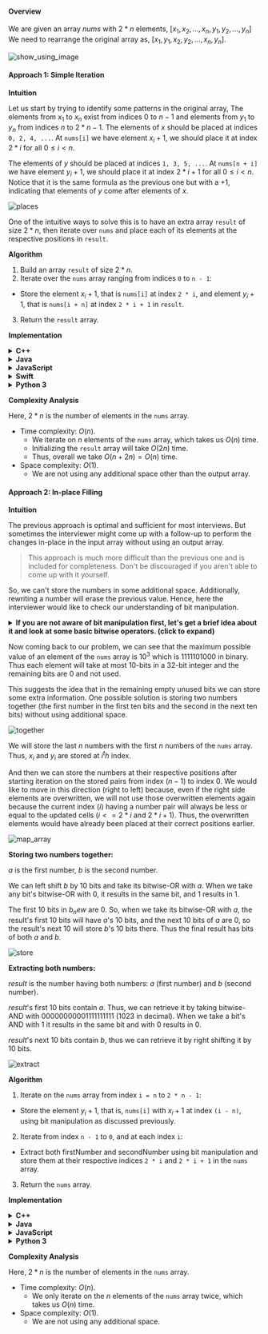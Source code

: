 #### Overview

We are given an array $nums$ with $2*n$ elements, $[x_1, x_2, ... , x_n, y_1, y_2, ... , y_n]$
We need to rearrange the original array as, $[x_1, y_1, x_2, y_2, ... , x_n, y_n]$.

![show_using_image](slide1.png)

#### Approach 1: Simple Iteration

**Intuition**

Let us start by trying to identify some patterns in the original array, The elements from $x_1$ to $x_n$ exist from indices $0$ to $n−1$ and elements from $y_1$ to $y_n$ from indices $n$ to $2*n−1$. The elements of $x$ should be placed at indices `0, 2, 4, ...`. At `nums[i]` we have element $x_i+1$, we should place it at index $2*i$ for all $0≤i<n$.

The elements of $y$ should be placed at indices `1, 3, 5, ...`. At `nums[n + i]` we have element $y_i+1$, we should place it at index $2*i+1$ for all $0≤i<n$. Notice that it is the same formula as the previous one but with a $+1$, indicating that elements of $y$ come after elements of $x$.

![places](slide2.png)

One of the intuitive ways to solve this is to have an extra array `result` of size $2*n$, then iterate over `nums` and place each of its elements at the respective positions in `result`.

**Algorithm**

1. Build an array `result` of size $2*n$.
2. Iterate over the `nums` array ranging from indices `0` to `n - 1`:
  - Store the element $x_i+1$, that is `nums[i]` at index `2 * i`, and element $y_i+1$, that is `nums[i + n]` at index `2 * i + 1` in `result`.
3. Return the `result` array.

**Implementation**

<details>
  <summary><b>C++</b></summary>

``` c++
class Solution {
public:
    vector<int> shuffle(vector<int>& nums, int n) {
        vector<int> result(2 * n);
        for (int i = 0; i < n; ++i) {
            result[2 * i] = nums[i];
            result[2 * i + 1] = nums[n + i];
        }
        return result;
    }
};
```
</details>
<details>
  <summary><b>Java</b></summary>

``` java
class Solution {
    public int[] shuffle(int[] nums, int n) {
        int[] result = new int[2 * n];
        for (int i = 0; i < n; ++i) {
            result[2 * i] = nums[i];
            result[2 * i + 1] = nums[n + i];
        }
        return result;
    }
}
```
</details>
<details>
  <summary><b>JavaScript</b></summary>

``` js
var shuffle = function(nums, n) {
    let result = Array(2 * n);
    for (let i = 0; i < n; ++i) {
        result[2 * i] = nums[i];
        result[2 * i + 1] = nums[n + i];
    }
    return result;
};
```
</details>
<details>
  <summary><b>Swift</b></summary>

``` swift
class Solution {
    func shuffle(_ nums: [Int], _ n: Int) -> [Int] {
        var result = Array(repeating: 0, count: 2 * n)
        for i in 0..<n {
            result[2 * i] = nums[i]
            result[2 * i + 1] = nums[n + i]
        }
        return result
    }
}
```
</details>
<details>
  <summary><b>Python 3</b></summary>

``` python
class Solution:
    def shuffle(self, nums: List[int], n: int) -> List[int]:
        result = [0] * (2 * n)
        for i in range(n):
            result[2 * i] = nums[i]
            result[2 * i + 1] = nums[n + i]
        return result
```
</details>

**Complexity Analysis**

Here, $2*n$ is the number of elements in the `nums` array.

- Time complexity: $O(n)$.
  - We iterate on $n$ elements of the `nums` array, which takes us $O(n)$ time.
  - Initializing the `result` array will take $O(2n)$ time.
  - Thus, overall we take $O(n+2n)=O(n)$ time.
- Space complexity: $O(1)$.
  - We are not using any additional space other than the output array.

#### Approach 2: In-place Filling

**Intuition**

The previous approach is optimal and sufficient for most interviews. But sometimes the interviewer might come up with a follow-up to perform the changes in-place in the input array without using an output array.

> This approach is much more difficult than the previous one and is included for completeness. Don't be discouraged if you aren't able to come up with it yourself.

So, we can't store the numbers in some additional space. Additionally, rewriting a number will erase the previous value. Hence, here the interviewer would like to check our understanding of bit manipulation.

<details>
  <summary><b>If you are not aware of bit manipulation first, let's get a brief idea about it and look at some basic bitwise operators. (click to expand)</b></summary>

Bit manipulation is the act of manipulating bits, like changing bits of an integer.
At the heart of bit manipulation are the bit-wise operators:

**NOT (~):** Bitwise NOT is a unary operator that flips the bits of the number i.e., if the current bit is $0$, it will change it to $1$ and vice versa.

<pre>
N = <span style = "color: rgb(181, 206, 168)">5</span> = <span style = "color: rgb(181, 206, 168)">101</span> (<span style = "color: rgb(86, 156, 214)">in binary</span>)
~N = ~(<span style = "color: rgb(181, 206, 168)">101</span>) = <span style = "color: rgb(181, 206, 168)"> 010 </span> = <span style = "color: rgb(181, 206, 168)">2</span> (<span style = "color: rgb(86, 156, 214)">in decimal</span>)
</pre>

**AND (&):** In bitwise AND if both bits in the compared position of the bit patterns are $1$, the bit in the resulting bit pattern is $1$, otherwise $0$.

<pre>
A = <span style = "color: rgb(181, 206, 168)">5</span> = <span style = "color: rgb(181, 206, 168)">101</span> (<span style = "color: rgb(86, 156, 214)">in binary</span>) 
B = <span style = "color: rgb(181, 206, 168)">1</span> = <span style = "color: rgb(181, 206, 168)"> 001 </span> (<span style = "color: rgb(86, 156, 214)">in binary</span>) 
A & B = <span style = "color: rgb(181, 206, 168)">101</span> & <span style = "color: rgb(181, 206, 168)"> 001 </span> = <span style = "color: rgb(181, 206, 168)"> 001 </span> = <span style = "color: rgb(181, 206, 168)">1</span> (<span style = "color: rgb(86, 156, 214)">in decimal</span>)
</pre>

**OR ( | ):** Bitwise OR is also similar to bitwise AND. If both bits in the compared position of the bit patterns are $0$, the bit in the resulting bit pattern is $0$, otherwise $1$.

<pre>
<span style = "color: rgb(156, 220, 254)">A</span> = <span style = "color: rgb(181, 206, 168)">5</span> = <span style = "color: rgb(181, 206, 168)">101</span> (<span style = "color: rgb(86, 156, 214)">in binary</span>) 
<span style = "color: rgb(156, 220, 254)">B</span> = <span style = "color: rgb(181, 206, 168)">1</span> = <span style = "color: rgb(181, 206, 168)"> 001 </span> (<span style = "color: rgb(86, 156, 214)">in binary</span>) 
<span style = "color: rgb(78, 201, 176)">A</span> | <span style = "color: rgb(78, 201, 176)">B</span> = <span style = "color: rgb(181, 206, 168)">101</span> | <span style = "color: rgb(181, 206, 168)"> 001 </span> = <span style = "color: rgb(181, 206, 168)">101</span> = <span style = "color: rgb(181, 206, 168)">5</span> (<span style = "color: rgb(86, 156, 214)">in decimal</span>)
</pre>

**XOR (^):** In bitwise XOR if both bits are $0$ or $1$, the result will be $0$, otherwise $1$.

<pre>
<span style = "color: rgb(156, 220, 254)">A</span> = <span style = "color: rgb(181, 206, 168)">5</span> = <span style = "color: rgb(181, 206, 168)">101</span> (<span style = "color: rgb(86, 156, 214)">in binary</span>) 
<span style = "color: rgb(156, 220, 254)">B</span> = <span style = "color: rgb(181, 206, 168)">1</span> = <span style = "color: rgb(181, 206, 168)"> 001 </span> (<span style = "color: rgb(86, 156, 214)">in binary</span>) 
<span style = "color: rgb(156, 220, 254)">A</span> ^ <span style = "color: rgb(156, 220, 254)">B</span> = <span style = "color: rgb(181, 206, 168)">101</span> ^ <span style = "color: rgb(181, 206, 168)"> 001 </span> = <span style = "color: rgb(181, 206, 168)"> 100 </span> = <span style = "color: rgb(181, 206, 168)">4</span> (<span style = "color: rgb(86, 156, 214)">in decimal</span>)
</pre>

**Left Shift (<<):** Left shift operator is a binary operator which shifts some number of bits to the left and appends $0$ at the end. One left shift is equivalent to multiplying the bit pattern with $2$.

<pre>
A = <span style = "color: rgb(181, 206, 168)">1</span> = <span style = "color: rgb(181, 206, 168)"> 001 </span> (<span style = "color: rgb(86, 156, 214)">in binary</span>) 
A << <span style = "color: rgb(181, 206, 168)">1</span> = <span style = "color: rgb(181, 206, 168)"> 001 </span> << <span style = "color: rgb(181, 206, 168)">1</span> = <span style = "color: rgb(181, 206, 168)"> 010 </span> = <span style = "color: rgb(181, 206, 168)">2</span> (<span style = "color: rgb(86, 156, 214)">in decimal</span>)
A << <span style = "color: rgb(181, 206, 168)">2</span> = <span style = "color: rgb(181, 206, 168)"> 001 </span> << <span style = "color: rgb(181, 206, 168)">2</span> = <span style = "color: rgb(181, 206, 168)"> 100 </span> = <span style = "color: rgb(181, 206, 168)">4</span> (<span style = "color: rgb(86, 156, 214)">in decimal</span>)

B = <span style = "color: rgb(181, 206, 168)">5</span> = <span style = "color: rgb(181, 206, 168)"> 00101 </span> (<span style = "color: rgb(86, 156, 214)">in binary</span>)
B << <span style = "color: rgb(181, 206, 168)">1</span> = <span style = "color: rgb(181, 206, 168)"> 00101 </span> << <span style = "color: rgb(181, 206, 168)">1</span> = <span style = "color: rgb(181, 206, 168)"> 01010 </span> = <span style = "color: rgb(181, 206, 168)"> 10 </span> (<span style = "color: rgb(86, 156, 214)">in decimal</span>)
B << <span style = "color: rgb(181, 206, 168)">2</span> = <span style = "color: rgb(181, 206, 168)"> 00101 </span> << <span style = "color: rgb(181, 206, 168)">2</span> = <span style = "color: rgb(181, 206, 168)"> 10100 </span> = <span style = "color: rgb(181, 206, 168)"> 20 </span> (<span style = "color: rgb(86, 156, 214)">in decimal</span>)
</pre>

**Right Shift (>>):** Right shift operator is a binary operator which shifts some number of bits to the right and appends $0$ at the left side. One right shift is equivalent to dividing the bit pattern with $2$.

<pre>
A = <span style = "color: rgb(181, 206, 168)">4</span> = <span style = "color: rgb(181, 206, 168)"> 100 </span> (<span style = "color: rgb(86, 156, 214)">in binary</span>) 
A >> <span style = "color: rgb(181, 206, 168)">1</span> = <span style = "color: rgb(181, 206, 168)"> 100 </span> >> <span style = "color: rgb(181, 206, 168)">1</span> = <span style = "color: rgb(181, 206, 168)"> 010 </span> = <span style = "color: rgb(181, 206, 168)">2</span> (<span style = "color: rgb(86, 156, 214)">in decimal</span>)
A >> <span style = "color: rgb(181, 206, 168)">2</span> = <span style = "color: rgb(181, 206, 168)"> 100 </span> >> <span style = "color: rgb(181, 206, 168)">2</span> = <span style = "color: rgb(181, 206, 168)"> 001 </span> = <span style = "color: rgb(181, 206, 168)">1</span> (<span style = "color: rgb(86, 156, 214)">in decimal</span>)
A >> <span style = "color: rgb(181, 206, 168)">3</span> = <span style = "color: rgb(181, 206, 168)"> 100 </span> >> <span style = "color: rgb(181, 206, 168)">3</span> = <span style = "color: rgb(181, 206, 168)"> 000 </span> = <span style = "color: rgb(181, 206, 168)">0</span> (<span style = "color: rgb(86, 156, 214)">in decimal</span>)
<br />
B = <span style = "color: rgb(181, 206, 168)">5</span> = <span style = "color: rgb(181, 206, 168)"> 00101 </span> (<span style = "color: rgb(86, 156, 214)">in binary</span>)
B >> <span style = "color: rgb(181, 206, 168)">1</span> = <span style = "color: rgb(181, 206, 168)"> 00101 </span> >> <span style = "color: rgb(181, 206, 168)">1</span> = <span style = "color: rgb(181, 206, 168)"> 00010 </span> = <span style = "color: rgb(181, 206, 168)">2</span> (<span style = "color: rgb(86, 156, 214)">in decimal</span>)
</pre>
</details>

Now coming back to our problem, we can see that the maximum possible value of an element of the `nums` array is $10^3$ which is $1111101000$ in binary.
Thus each element will take at most $10$-bits in a $32$-bit integer and the remaining bits are $0$ and not used.

This suggests the idea that in the remaining empty unused bits we can store some extra information. One possible solution is storing two numbers together (the first number in the first ten bits and the second in the next ten bits) without using additional space.

![together](slide3.png)

We will store the last $n$ numbers with the first $n$ numbers of the `nums` array. Thus, $x_i$ and $y_i$ are stored at $i^th$ index.

And then we can store the numbers at their respective positions after starting iteration on the stored pairs from index $(n−1)$ to index $0$.
We would like to move in this direction (right to left) because, even if the right side elements are overwritten, we will not use those overwritten elements again because the current index ($i$) having a number pair will always be less or equal to the updated cells ($i<=2*i$ and $2*i+1$).
Thus, the overwritten elements would have already been placed at their correct positions earlier.

![map_array](slide4.png)

**Storing two numbers together:**

$a$ is the first number, $b$ is the second number.

We can left shift $b$ by $10$ bits and take its bitwise-OR with $a$.
When we take any bit's bitwise-OR with $0$, it results in the same bit, and $1$ results in $1$.

The first $10$ bits in $b_new$ are $0$. So, when we take its bitwise-OR with $a$, the result's first $10$ bits will have $a$'s $10$ bits, and the next $10$ bits of $a$ are $0$, so the result's next $10$ will store $b$'s $10$ bits there.
Thus the final result has bits of both $a$ and $b$.

![store](slide5.png)

**Extracting both numbers:**

$result$ is the number having both numbers: $a$ (first number) and $b$ (second number).

$result$'s first $10$ bits contain $a$. Thus, we can retrieve it by taking bitwise-AND with $0000000000 1111111111$ ($1023$ in decimal).
When we take a bit's AND with $1$ it results in the same bit and with $0$ results in $0$.

$result$'s next $10$ bits contain $b$, thus we can retrieve it by right shifting it by $10$ bits.

![extract](slide6.png)

**Algorithm**

1. Iterate on the `nums` array from index `i = n` to `2 * n - 1`:
  - Store the element $y_i+1$, that is, `nums[i]` with $x_i+1$ at index `(i - n)`, using bit manipulation as discussed previously.
2. Iterate from index `n - 1` to `0`, and at each index `i`:
  - Extract both firstNumber and secondNumber using bit manipulation and store them at their respective indices `2 * i` and `2 * i + 1` in the `nums` array.
3. Return the `nums` array.

**Implementation**

<details>
  <summary><b>C++</b></summary>

``` c++
class Solution {
public:
    vector<int> shuffle(vector<int>& nums, int n) {
        // Store each y(i) with respective x(i).
        for (int i = n; i < 2 * n; ++i) {
            int secondNum = nums[i] << 10;
            nums[i - n] |= secondNum;
        }

        // '0000000000 1111111111' in decimal.
        int allOnes = pow(2, 10) - 1;

        // We will start putting all numbers from the end, 
        // as they are empty places.
        for (int i = n - 1; i >= 0; --i) {
            // Fetch both the numbers from the current index.
            int secondNum = nums[i] >> 10;
            int firstNum = nums[i] & allOnes;
            nums[2 * i + 1] = secondNum;
            nums[2 * i] = firstNum;
        }
        return nums;
    }
};
```
</details>
<details>
  <summary><b>Java</b></summary>

``` java
class Solution {
    public int[] shuffle(int[] nums, int n) {
        // Store each y(i) with respective x(i).
        for (int i = n; i < 2 * n; ++i) {
            int secondNum = nums[i] << 10;
            nums[i - n] |= secondNum;
        }

        // '0000000000 1111111111' in decimal.
        int allOnes = (int) Math.pow(2, 10) - 1;

        // We will start putting all numbers from the end, 
        // as they are empty places.
        for (int i = n - 1; i >= 0; --i) {
            // Fetch both the numbers from the current index.
            int secondNum = nums[i] >> 10;
            int firstNum = nums[i] & allOnes;
            nums[2 * i + 1] = secondNum;
            nums[2 * i] = firstNum;
        }
        return nums;
    }
}
```
</details>
<details>
  <summary><b>JavaScript</b></summary>

``` js
var shuffle = function(nums, n) {
    // Store each y(i) with respective x(i).
    for (let i = n; i < 2 * n; ++i) {
        let secondNum = nums[i] << 10;
        nums[i - n] |= secondNum;
    }

    // '0000000000 1111111111' in decimal.
    let allOnes = Number(Math.pow(2, 10)) - 1;

    // We will start putting all numbers from the end, 
    // as they are empty places.
    for (let i = n - 1; i >= 0; --i) {
        // Fetch both the numbers from the current index.
        let secondNum = nums[i] >> 10;
        let firstNum = nums[i] & allOnes;
        nums[2 * i + 1] = secondNum;
        nums[2 * i] = firstNum;
    }
    return nums;
};
```
</details>
<details>
  <summary><b>Python 3</b></summary>

``` python
class Solution:
    def shuffle(self, nums: List[int], n: int) -> List[int]:
        # Store each y(i) with respective x(i).
        for i in range(n, 2 * n):
            secondNum = nums[i] << 10
            nums[i - n] |= secondNum

        # '0000000000 1111111111' in decimal.
        allOnes = int(pow(2, 10)) - 1

        # We will start putting all numbers from the end, 
        # as they are empty places.
        for i in range(n - 1, -1, -1):
            # Fetch both the numbers from the current index.
            secondNum = nums[i] >> 10
            firstNum = nums[i] & allOnes
            nums[2 * i + 1] = secondNum
            nums[2 * i] = firstNum
        return nums
```
</details>

**Complexity Analysis**

Here, $2*n$ is the number of elements in the `nums` array.

- Time complexity: $O(n)$.
  - We only iterate on the $n$ elements of the `nums` array twice, which takes us $O(n)$ time.
- Space complexity: $O(1)$.
  - We are not using any additional space.